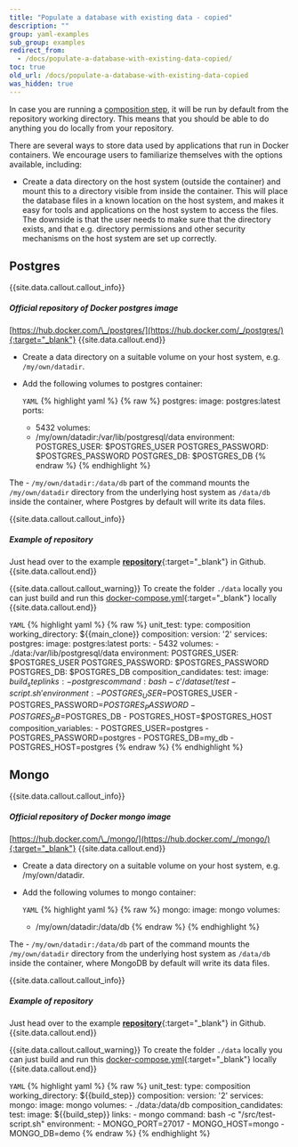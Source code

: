 ```yaml
---
title: "Populate a database with existing data - copied"
description: ""
group: yaml-examples
sub_group: examples
redirect_from:
  - /docs/populate-a-database-with-existing-data-copied/
toc: true
old_url: /docs/populate-a-database-with-existing-data-copied
was_hidden: true
---
```

In case you are running a [composition step]({{site.baseurl}}/docs/codefresh-yaml/steps/composition/), it will be run by default from the repository working directory. This means that you should be able to do anything you do locally from your repository.

There are several ways to store data used by applications that run in Docker containers. We encourage users to familiarize themselves with the options available, including:
- Create a data directory on the host system (outside the container) and mount this to a directory visible from inside the container. This will place the database files in a known location on the host system, and makes it easy for tools and applications on the host system to access the files. The downside is that the user needs to make sure that the directory exists, and that e.g. directory permissions and other security mechanisms on the host system are set up correctly.

## Postgres

{{site.data.callout.callout_info}}
##### Official repository of Docker postgres image

[https://hub.docker.com/\_/postgres/](https://hub.docker.com/_/postgres/){:target="_blank"} 
{{site.data.callout.end}}

- Create a data directory on a suitable volume on your host system, e.g. `/my/own/datadir`.
- Add the following volumes to postgres container:

  `YAML`
{% highlight yaml %}
{% raw %}
postgres:
  image: postgres:latest
  ports:
    - 5432
  volumes:
    - /my/own/datadir:/var/lib/postgresql/data
  environment:
    POSTGRES_USER: $POSTGRES_USER
    POSTGRES_PASSWORD: $POSTGRES_PASSWORD
    POSTGRES_DB: $POSTGRES_DB
{% endraw %}
{% endhighlight %}

The - `/my/own/datadir:/data/db` part of the command mounts the `/my/own/datadir` directory from the underlying host system as `/data/db` inside the container, where Postgres by default will write its data files.

{{site.data.callout.callout_info}}
##### Example of repository 

Just head over to the example [__repository__](https://github.com/codefreshdemo/example_nodejs_postgres/tree/dataset){:target="_blank"} in Github.
{{site.data.callout.end}}
 
{{site.data.callout.callout_warning}}
To create the folder `./data` locally you can just build and run this [docker-compose.yml](https://github.com/codefreshdemo/example_nodejs_postgres/blob/dataset/docker-compose-test.yml){:target="_blank"} locally
{{site.data.callout.end}}

  `YAML`
{% highlight yaml %}
{% raw %}
  unit_test:
    type: composition
    working_directory: ${{main_clone}}
    composition:
      version: '2'
      services:
        postgres:
          image: postgres:latest
          ports:
            - 5432
          volumes:
            - ./data:/var/lib/postgresql/data
          environment:
            POSTGRES_USER: $POSTGRES_USER
            POSTGRES_PASSWORD: $POSTGRES_PASSWORD
            POSTGRES_DB: $POSTGRES_DB
    composition_candidates:
      test:
        image: ${{build_step}}
        links:
          - postgres
        command: bash -c '/dataset/test-script.sh'
        environment:
          - POSTGRES_USER=$POSTGRES_USER
          - POSTGRES_PASSWORD=$POSTGRES_PASSWORD
          - POSTGRES_DB=$POSTGRES_DB
          - POSTGRES_HOST=$POSTGRES_HOST
    composition_variables:
      - POSTGRES_USER=postgres
      - POSTGRES_PASSWORD=postgres
      - POSTGRES_DB=my_db
      - POSTGRES_HOST=postgres
{% endraw %}
{% endhighlight %}

## Mongo

{{site.data.callout.callout_info}}
##### Official repository of Docker mongo image

[https://hub.docker.com/\_/mongo/](https://hub.docker.com/_/mongo/){:target="_blank"} 
{{site.data.callout.end}}

- Create a data directory on a suitable volume on your host system, e.g. /my/own/datadir.
- Add the following volumes to mongo container:

  `YAML`
{% highlight yaml %}
{% raw %}
mongo:
  image: mongo
  volumes:
    - /my/own/datadir:/data/db
{% endraw %}
{% endhighlight %}

The - `/my/own/datadir:/data/db` part of the command mounts the `/my/own/datadir` directory from the underlying host system as `/data/db` inside the container, where MongoDB by default will write its data files.

{{site.data.callout.callout_info}}
##### Example of repository 

Just head over to the example [__repository__](https://github.com/codefreshdemo/example_nodejs_mongo/tree/dataset){:target="_blank"} in Github.
{{site.data.callout.end}}
 
{{site.data.callout.callout_warning}}
To create the folder `./data` locally you can just build and run this [docker-compose.yml](https://github.com/codefreshdemo/example_nodejs_mongo/blob/dataset/docker-compose.yml){:target="_blank"} locally
{{site.data.callout.end}}

  `YAML`
{% highlight yaml %}
{% raw %}
  unit_test:
    type: composition
    working_directory: ${{build_step}}
    composition:
      version: '2'
      services:
        mongo:
          image: mongo
          volumes:
            - ./data:/data/db
    composition_candidates:
      test:
        image: ${{build_step}}
        links:
          - mongo
        command: bash -c "/src/test-script.sh"
        environment:
          - MONGO_PORT=27017
          - MONGO_HOST=mongo
          - MONGO_DB=demo
{% endraw %}
{% endhighlight %}
